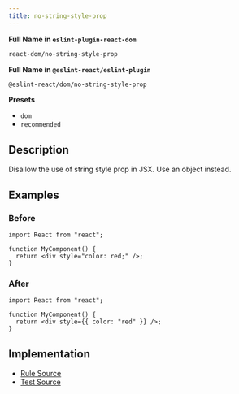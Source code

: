 ```yaml
---
title: no-string-style-prop
---
```


**Full Name in `eslint-plugin-react-dom`**

```sh copy
react-dom/no-string-style-prop
```

**Full Name in `@eslint-react/eslint-plugin`**

```sh copy
@eslint-react/dom/no-string-style-prop
```

**Presets**

- `dom`
- `recommended`

## Description

Disallow the use of string style prop in JSX. Use an object instead.

## Examples

### Before

```tsx
import React from "react";

function MyComponent() {
  return <div style="color: red;" />;
}
```

### After

```tsx
import React from "react";

function MyComponent() {
  return <div style={{ color: "red" }} />;
}
```

## Implementation

- [Rule Source](https://github.com/Rel1cx/eslint-react/tree/main/packages/plugins/eslint-plugin-react-dom/src/rules/no-string-style-prop.ts)
- [Test Source](https://github.com/Rel1cx/eslint-react/tree/main/packages/plugins/eslint-plugin-react-dom/src/rules/no-string-style-prop.spec.ts)
